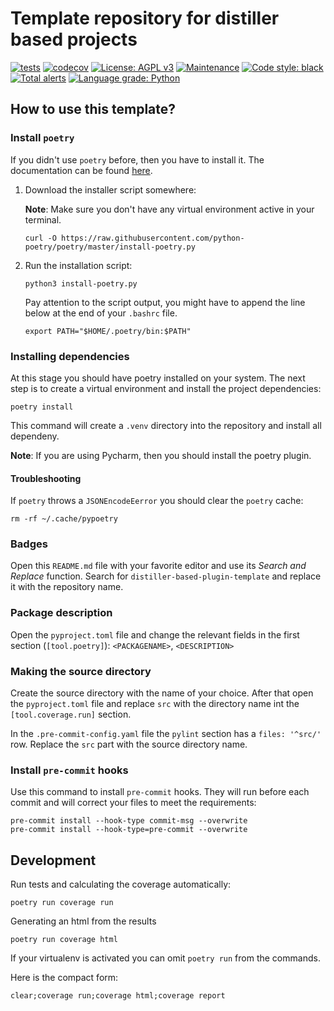 # Template repository for distiller based projects

[![tests](https://github.com/montana-knowledge-management/distiller-based-plugin-template/actions/workflows/ci.yml/badge.svg)](https://github.com/robust/actions)
[![codecov](https://codecov.io/gh/montana-knowledge-management/distiller-based-plugin-template/branch/main/graph/badge.svg?token=KMYGW7NHWH)](https://codecov.io/gh/montana-knowledge-management/distiller-based-plugin-template)
[![License: AGPL v3](https://img.shields.io/badge/License-AGPL%20v3-blue.svg)](https://www.gnu.org/licenses/agpl-3.0)
[![Maintenance](https://img.shields.io/badge/Maintained%3F-yes-green.svg)](https://GitHub.com/Naereen/StrapDown.js/graphs/commit-activity)
[![Code style: black](https://img.shields.io/badge/code%20style-black-000000.svg)](https://github.com/psf/black)
[![Total alerts](https://img.shields.io/lgtm/alerts/g/montana-knowledge-management/distiller-based-plugin-template.svg?logo=lgtm&logoWidth=18)](https://lgtm.com/projects/g/montana-knowledge-management/distiller-based-plugin-template/alerts/)
[![Language grade: Python](https://img.shields.io/lgtm/grade/python/g/montana-knowledge-management/distiller-based-plugin-template.svg?logo=lgtm&logoWidth=18)](https://lgtm.com/projects/g/montana-knowledge-management/distiller-based-plugin-template/context:python)

## How to use this template?

### Install `poetry`

If you didn't use `poetry` before, then you have to install it.
The documentation can be found [here](https://python-poetry.org/docs/).

1. Download the installer script somewhere:

    **Note**: Make sure you don't have any virtual environment active in your terminal.
    ```shell
    curl -O https://raw.githubusercontent.com/python-poetry/poetry/master/install-poetry.py
    ```
2. Run the installation script:
   ```shell
   python3 install-poetry.py
   ```
   Pay attention to the script output, you might have to append the line below at the end of your `.bashrc` file.
   ```shell
   export PATH="$HOME/.poetry/bin:$PATH"
   ```

### Installing dependencies
At this stage you should have poetry installed on your system. The next step is to create a virtual environment and install
the project dependencies:
```shell
poetry install
```
This command will create a `.venv` directory into the repository and install all dependeny.

**Note**: If you are using Pycharm, then you should install the poetry plugin.

#### Troubleshooting

If `poetry` throws a `JSONEncodeEerror` you should clear the `poetry` cache:
```shell
rm -rf ~/.cache/pypoetry
```

### Badges

Open this `README.md` file with your favorite editor and use its _Search and Replace_ function. 
Search for `distiller-based-plugin-template`  and replace it with the repository name.

### Package description

Open the `pyproject.toml` file and change the relevant fields in the first section (`[tool.poetry]`):
`<PACKAGENAME>`, `<DESCRIPTION>`

### Making the source directory

Create the source directory with the name of your choice. After that open the `pyproject.toml` file and 
replace `src` with the directory name int the `[tool.coverage.run]` section.

In the `.pre-commit-config.yaml` file the `pylint` section has a `files: '^src/'` row. Replace
the `src` part with the source directory name.

### Install `pre-commit` hooks

Use this command to install `pre-commit` hooks. They will run before each commit and will correct your files to meet 
the requirements:
```shell
pre-commit install --hook-type commit-msg --overwrite
pre-commit install --hook-type=pre-commit --overwrite
```

## Development

Run tests and calculating the coverage automatically:
   ```shell
   poetry run coverage run
   ```
   
   Generating an html from the results
   ```shell
   poetry run coverage html
   ```
   
   If your virtualenv is activated you can omit `poetry run` from the commands.
   
   Here is the compact form:
   ```shell
   clear;coverage run;coverage html;coverage report
   ```
